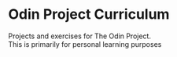 # Odin Project Curriculum

Projects and exercises for The Odin Project.  
This is primarily for personal learning purposes
